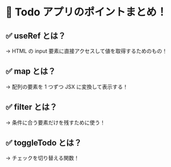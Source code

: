# 🐻 Todo アプリのポイントまとめ！

## ✅ useRef とは？

→ HTML の input 要素に直接アクセスして値を取得するためのもの！

## ✅ map とは？

→ 配列の要素を 1 つずつ JSX に変換して表示する！

## ✅ filter とは？

→ 条件に合う要素だけを残すために使う！

## ✅ toggleTodo とは？

→ チェックを切り替える関数！
